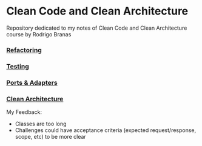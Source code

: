 # Clean Code and Clean Architecture
Repository dedicated to my notes of Clean Code and Clean Architecture course by Rodrigo Branas

### [Refactoring](class-07/refactoring/README.md)
### [Testing](class-07/testing/README.md)
### [Ports & Adapters](class-07/ports-adapters/README.md)
### [Clean Architecture](class-07/clean-architecture/README.md)

My Feedback:
- Classes are too long
- Challenges could have acceptance criteria (expected request/response, scope, etc) to be more clear
